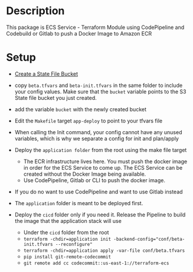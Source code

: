 # Description
This package is ECS Service - Terraform Module using CodePipeline and Codebuild or Gitlab to push a Docker Image to Amazon ECR

# Setup
* [Create a State File Bucket](https://github.com/josjaf/examples/blob/master/aws/s3/tf_state_file.py)
* copy `beta.tfvars` and `beta-init.tfvars` in the same folder to include your config values. Make sure that the `bucket` variable points to the S3 State file bucket you just created. 
* add the variable `bucket` with the newly created bucket
* Edit the `Makefile` target `app-deploy` to point to your tfvars file
* When calling the Init command, your config cannot have any unused variables, which is why we separate a config for init and plan/apply

* Deploy the `application folder` from the root using the make file target
    * The ECR infrastructure lives here. You must push the docker image in order for the ECS Service to come up. The ECS Service can be created without the Docker Image being available.
    * Use CodePipeline, Gitlab or CLI to push the docker image. 
* If you do no want to use CodePipeline and want to use Gitlab instead
* The `application` folder is meant to be deployed first. 
* Deploy the `cicd` folder only if you need it. Release the Pipeline to build the image that the application stack will use
    * Under the `cicd` folder from the root
    * `terraform -chdir=application init -backend-config="conf/beta-init.tfvars --reconfigure"`
    * `terraform -chdir=application apply -var-file conf/beta.tfvars`
    * `pip install git-remote-codecommit`
    * `git remote add cc codecommit::us-east-1://terraform-ecs `
